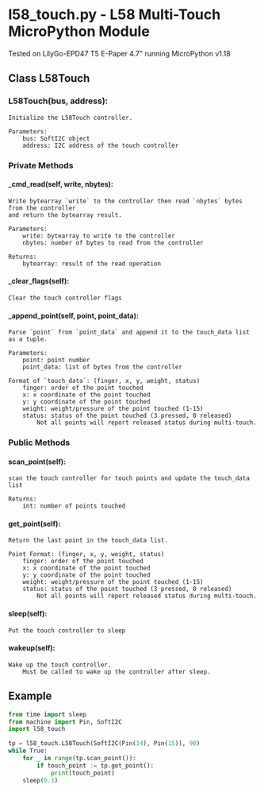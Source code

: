 # l58_touch.py - L58 Multi-Touch MicroPython Module

Tested on LilyGo-EPD47 T5 E-Paper 4.7" running MicroPython v1.18

## Class L58Touch

### L58Touch(bus, address):

    Initialize the L58Touch controller.

    Parameters:
        bus: SoftI2C object
        address: I2C address of the touch controller

### Private Methods

#### _cmd_read(self, write, nbytes):

    Write bytearray `write` to the controller then read `nbytes` bytes from the controller
    and return the bytearray result.

    Parameters:
        write: bytearray to write to the controller
        nbytes: number of bytes to read from the controller

    Returns:
        bytearray: result of the read operation


#### _clear_flags(self):

    Clear the touch controller flags


#### _append_point(self, point, point_data):

    Parse `point` from `point_data` and append it to the touch_data list as a tuple.

    Parameters:
        point: point number
        point_data: list of bytes from the controller

    Format of `touch_data`: (finger, x, y, weight, status)
        finger: order of the point touched
        x: x coordinate of the point touched
        y: y coordinate of the point touched
        weight: weight/pressure of the point touched (1-15)
        status: status of the point touched (3 pressed, 0 released)
            Not all points will report released status during multi-touch.

### Public Methods

#### scan_point(self):

    scan the touch controller for touch points and update the touch_data list

    Returns:
        int: number of points touched


#### get_point(self):

    Return the last point in the touch_data list.

    Point Format: (finger, x, y, weight, status)
        finger: order of the point touched
        x: x coordinate of the point touched
        y: y coordinate of the point touched
        weight: weight/pressure of the point touched (1-15)
        status: status of the point touched (3 pressed, 0 released)
            Not all points will report released status during multi-touch.


#### sleep(self):

    Put the touch controller to sleep


#### wakeup(self):

    Wake up the touch controller.
        Must be called to wake up the controller after sleep.


## Example

```python
from time import sleep
from machine import Pin, SoftI2C
import l58_touch

tp = l58_touch.L58Touch(SoftI2C(Pin(14), Pin(15)), 90)
while True:
    for _ in range(tp.scan_point()):
        if touch_point := tp.get_point():
            print(touch_point)
    sleep(0.1)
```